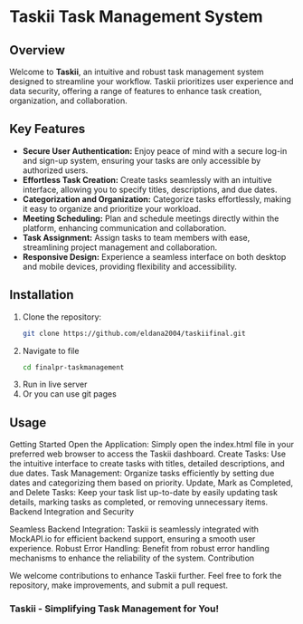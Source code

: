 # Taskii Task Management System

## Overview
Welcome to **Taskii**, an intuitive and robust task management system designed to streamline your workflow. Taskii prioritizes user experience and data security, offering a range of features to enhance task creation, organization, and collaboration.

## Key Features
- **Secure User Authentication:** Enjoy peace of mind with a secure log-in and sign-up system, ensuring your tasks are only accessible by authorized users.
- **Effortless Task Creation:** Create tasks seamlessly with an intuitive interface, allowing you to specify titles, descriptions, and due dates.
- **Categorization and Organization:** Categorize tasks effortlessly, making it easy to organize and prioritize your workload.
- **Meeting Scheduling:** Plan and schedule meetings directly within the platform, enhancing communication and collaboration.
- **Task Assignment:** Assign tasks to team members with ease, streamlining project management and collaboration.
- **Responsive Design:** Experience a seamless interface on both desktop and mobile devices, providing flexibility and accessibility.

## Installation
1. Clone the repository:
   ```bash
   git clone https://github.com/eldana2004/taskiifinal.git
2. Navigate to file
   ```bash
   cd finalpr-taskmanagement
4. Run in live server
5. Or you can use git pages


## Usage

Getting Started
Open the Application:
Simply open the index.html file in your preferred web browser to access the Taskii dashboard.
Create Tasks:
Use the intuitive interface to create tasks with titles, detailed descriptions, and due dates.
Task Management:
Organize tasks efficiently by setting due dates and categorizing them based on priority.
Update, Mark as Completed, and Delete Tasks:
Keep your task list up-to-date by easily updating task details, marking tasks as completed, or removing unnecessary items.
Backend Integration and Security

Seamless Backend Integration: Taskii is seamlessly integrated with MockAPI.io for efficient backend support, ensuring a smooth user experience.
Robust Error Handling: Benefit from robust error handling mechanisms to enhance the reliability of the system.
Contribution

We welcome contributions to enhance Taskii further. Feel free to fork the repository, make improvements, and submit a pull request.

### Taskii - Simplifying Task Management for You!
